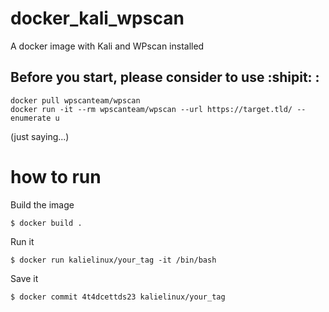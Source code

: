 # docker_kali_wpscan
A docker image with Kali and WPscan installed 

## Before you start, please consider to use :shipit: : 
```
docker pull wpscanteam/wpscan
docker run -it --rm wpscanteam/wpscan --url https://target.tld/ --enumerate u
```
(just saying...)

# how to run
Build the image
```
$ docker build .
```

Run it
```
$ docker run kalielinux/your_tag -it /bin/bash
```

Save it
```
$ docker commit 4t4dcettds23 kalielinux/your_tag
```

